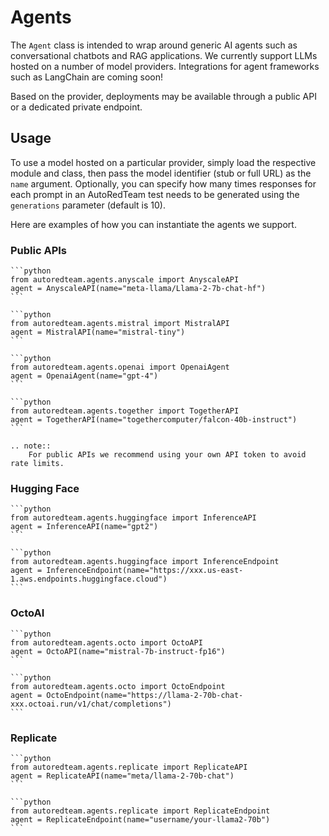 # Agents

The `Agent` class is intended to wrap around generic AI agents such as conversational chatbots and RAG applications.
We currently support LLMs hosted on a number of model providers. Integrations for agent frameworks such as LangChain are coming soon!

Based on the provider, deployments may be available through a public API or a dedicated private endpoint.

## Usage

To use a model hosted on a particular provider, simply load the respective module and class, then pass the model identifier
(stub or full URL) as the `name` argument. Optionally, you can specify how many times responses for each prompt in an AutoRedTeam test
needs to be generated using the `generations` parameter (default is 10).

Here are examples of how you can instantiate the agents we support.

### Public APIs

````{tab} Anyscale
```python
from autoredteam.agents.anyscale import AnyscaleAPI
agent = AnyscaleAPI(name="meta-llama/Llama-2-7b-chat-hf")
```

````

````{tab} Mistral
```python
from autoredteam.agents.mistral import MistralAPI
agent = MistralAPI(name="mistral-tiny")
```
````

````{tab} OpenAI
```python
from autoredteam.agents.openai import OpenaiAgent
agent = OpenaiAgent(name="gpt-4")
```
````

````{tab} Together
```python
from autoredteam.agents.together import TogetherAPI
agent = TogetherAPI(name="togethercomputer/falcon-40b-instruct")
```
````


```{eval-rst}
.. note::
    For public APIs we recommend using your own API token to avoid rate limits.
```

### Hugging Face

````{tab} Public
```python
from autoredteam.agents.huggingface import InferenceAPI
agent = InferenceAPI(name="gpt2")
```

````

````{tab} Private
```python
from autoredteam.agents.huggingface import InferenceEndpoint
agent = InferenceEndpoint(name="https://xxx.us-east-1.aws.endpoints.huggingface.cloud")
```

````

### OctoAI

````{tab} Public
```python
from autoredteam.agents.octo import OctoAPI
agent = OctoAPI(name="mistral-7b-instruct-fp16")
```

````

````{tab} Private 
```python
from autoredteam.agents.octo import OctoEndpoint
agent = OctoEndpoint(name="https://llama-2-70b-chat-xxx.octoai.run/v1/chat/completions")
```

````

### Replicate

````{tab} Public
```python
from autoredteam.agents.replicate import ReplicateAPI
agent = ReplicateAPI(name="meta/llama-2-70b-chat")
```

````

````{tab} Private
```python
from autoredteam.agents.replicate import ReplicateEndpoint
agent = ReplicateEndpoint(name="username/your-llama2-70b")
```

````